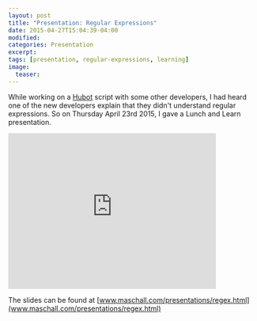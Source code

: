 ```yaml
---
layout: post
title: "Presentation: Regular Expressions"
date: 2015-04-27T15:04:39-04:00
modified:
categories: Presentation
excerpt: 
tags: [presentation, regular-expressions, learning]
image:
  teaser: 
---
```


While working on a [Hubot](https://hubot.github.com/) script with some other developers, I had heard one of the new developers explain that they didn't understand regular expressions. So on Thursday April 23rd 2015, I gave a Lunch and Learn presentation.

<iframe width="420" height="315" src="https://www.youtube.com/embed/9fg7gCu0rzg" frameborder="0" allowfullscreen></iframe>

The slides can be found at [www.maschall.com/presentations/regex.html](www.maschall.com/presentations/regex.html)